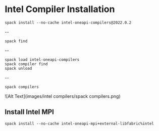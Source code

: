 <!--- 

[atmosfera website](https://atmosfera.usm.my/)

**Bold Text** 

> following points:
- list
- list

{--deleted--}
{++added++}
{~~one~>a single~~}
{==Highlighting==}
{>>and comments can be added inline<<}
---> 

# Intel Compiler Installation

    spack install --no-cache intel-oneapi-compilers@2022.0.2

--

    spack find

--

    spack load intel-oneapi-compilers
    spack compiler find
    spack unload

--

    spack compilers

![Alt Text](images/intel compilers/spack compilers.png)

## **Install Intel MPI**

    spack install --no-cache intel-oneapi-mpi+external-libfabric%intel

